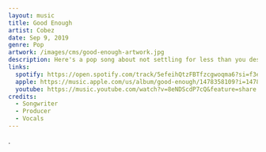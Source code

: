 ```yaml
---
layout: music
title: Good Enough
artist: Cobez
date: Sep 9, 2019
genre: Pop
artwork: /images/cms/good-enough-artwork.jpg
description: Here's a pop song about not settling for less than you deserve.
links:
  spotify: https://open.spotify.com/track/5efeihQtzFBTfzcgwoqma6?si=f3e52fcf51374768
  apple: https://music.apple.com/us/album/good-enough/1478358109?i=1478358110
  youtube: https://music.youtube.com/watch?v=8eNDScdP7cQ&feature=share
credits:
  - Songwriter
  - Producer
  - Vocals
---
```

.